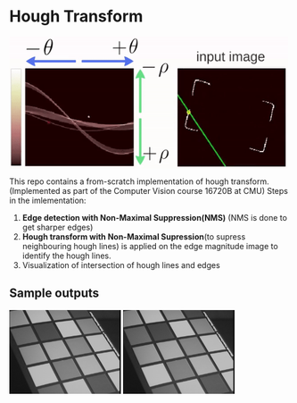 # Hough Transform
<img align="center" src="data/handout/ht.gif" width="500">

This repo contains a from-scratch implementation of hough transform. (Implemented as part of the Computer Vision course 16720B at CMU)
Steps in the imlementation:
1. **Edge detection with Non-Maximal Suppression(NMS)** (NMS is done to get sharper edges) 
2. **Hough transform with Non-Maximal Supression**(to supress neighbouring hough lines) is applied on the edge magnitude image to identify the hough lines.
3. Visualization of intersection of hough lines and edges



## Sample outputs

<img src="data/img01.jpg" alt="img01" width="200"/> <img src="data/img01.jpg" alt="img01" width="200"/>

